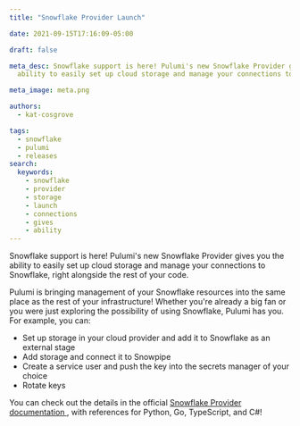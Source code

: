 ```yaml
---
title: "Snowflake Provider Launch"

date: 2021-09-15T17:16:09-05:00

draft: false

meta_desc: Snowflake support is here! Pulumi's new Snowflake Provider gives you the
  ability to easily set up cloud storage and manage your connections to Snowflake.

meta_image: meta.png

authors:
  - kat-cosgrove

tags:
  - snowflake
  - pulumi
  - releases
search:
  keywords:
    - snowflake
    - provider
    - storage
    - launch
    - connections
    - gives
    - ability
---
```


Snowflake support is here! Pulumi's new Snowflake Provider gives you the ability to easily set up cloud storage and manage your connections to Snowflake, right alongside the rest of your code.

<!--more-->

Pulumi is bringing management of your Snowflake resources into the same place as the rest of your infrastructure! Whether you're already a big fan or you were just exploring the possibility of using Snowflake, Pulumi has you. For example, you can:

- Set up storage in your cloud provider and add it to Snowflake as an external stage
- Add storage and connect it to Snowpipe
- Create a service user and push the key into the secrets manager of your choice
- Rotate keys

You can check out the details in the official [Snowflake Provider documentation
](/registry/packages/snowflake/api-docs/provider/), with references for Python, Go, TypeScript, and C#!

